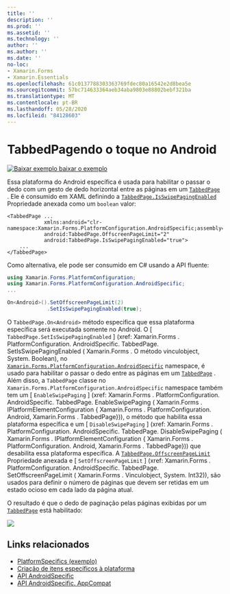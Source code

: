 ```yaml
---
title: ''
description: ''
ms.prod: ''
ms.assetid: ''
ms.technology: ''
author: ''
ms.author: ''
ms.date: ''
no-loc:
- Xamarin.Forms
- Xamarin.Essentials
ms.openlocfilehash: 61c0137788303363769fdec80a16542e2d8bea5e
ms.sourcegitcommit: 57bc714633364aeb34aba9803e88802bebf321ba
ms.translationtype: MT
ms.contentlocale: pt-BR
ms.lasthandoff: 05/28/2020
ms.locfileid: "84128603"
---
```

# <a name="tabbedpage-page-swiping-on-android"></a>TabbedPagendo o toque no Android

[![Baixar exemplo ](~/media/shared/download.png) baixar o exemplo](https://docs.microsoft.com/samples/xamarin/xamarin-forms-samples/userinterface-platformspecifics)

Essa plataforma do Android específica é usada para habilitar o passar o dedo com um gesto de dedo horizontal entre as páginas em um [`TabbedPage`](xref:Xamarin.Forms.TabbedPage) . Ele é consumido em XAML definindo a [`TabbedPage.IsSwipePagingEnabled`](xref:Xamarin.Forms.PlatformConfiguration.AndroidSpecific.TabbedPage.IsSwipePagingEnabledProperty) Propriedade anexada como um `boolean` valor:

```xaml
<TabbedPage ...
            xmlns:android="clr-namespace:Xamarin.Forms.PlatformConfiguration.AndroidSpecific;assembly=Xamarin.Forms.Core"
            android:TabbedPage.OffscreenPageLimit="2"
            android:TabbedPage.IsSwipePagingEnabled="true">
    ...
</TabbedPage>
```

Como alternativa, ele pode ser consumido em C# usando a API fluente:

```csharp
using Xamarin.Forms.PlatformConfiguration;
using Xamarin.Forms.PlatformConfiguration.AndroidSpecific;
...

On<Android>().SetOffscreenPageLimit(2)
             .SetIsSwipePagingEnabled(true);
```

O `TabbedPage.On<Android>` método especifica que essa plataforma específica será executada somente no Android. O [ `TabbedPage.SetIsSwipePagingEnabled` ] (xref: Xamarin.Forms . PlatformConfiguration. AndroidSpecific. TabbedPage. SetIsSwipePagingEnabled ( Xamarin.Forms . O método vinculobject, System. Boolean), no [`Xamarin.Forms.PlatformConfiguration.AndroidSpecific`](xref:Xamarin.Forms.PlatformConfiguration.AndroidSpecific) namespace, é usado para habilitar o passar o dedo entre as páginas em um [`TabbedPage`](xref:Xamarin.Forms.TabbedPage) . Além disso, a `TabbedPage` classe no `Xamarin.Forms.PlatformConfiguration.AndroidSpecific` namespace também tem um [ `EnableSwipePaging` ] (xref: Xamarin.Forms . PlatformConfiguration. AndroidSpecific. TabbedPage. EnableSwipePaging ( Xamarin.Forms . IPlatformElementConfiguration { Xamarin.Forms . PlatformConfiguration. Android, Xamarin.Forms . TabbedPage})), o método que habilita essa plataforma específica e um [ `DisableSwipePaging` ] (xref: Xamarin.Forms . PlatformConfiguration. AndroidSpecific. TabbedPage. DisableSwipePaging ( Xamarin.Forms . IPlatformElementConfiguration { Xamarin.Forms . PlatformConfiguration. Android, Xamarin.Forms . TabbedPage})) que desabilita essa plataforma específica. A [`TabbedPage.OffscreenPageLimit`](xref:Xamarin.Forms.PlatformConfiguration.AndroidSpecific.TabbedPage.OffscreenPageLimitProperty) Propriedade anexada e [ `SetOffscreenPageLimit` ] (xref: Xamarin.Forms . PlatformConfiguration. AndroidSpecific. TabbedPage. SetOffscreenPageLimit ( Xamarin.Forms . Vinculobject, System. Int32)), são usados para definir o número de páginas que devem ser retidas em um estado ocioso em cada lado da página atual.

O resultado é que o dedo de paginação pelas páginas exibidas por um [`TabbedPage`](xref:Xamarin.Forms.TabbedPage) está habilitado:

![](tabbedpage-page-swiping-images/tabbedpage-swipe.png)

## <a name="related-links"></a>Links relacionados

- [PlatformSpecifics (exemplo)](https://docs.microsoft.com/samples/xamarin/xamarin-forms-samples/userinterface-platformspecifics)
- [Criação de itens específicos à plataforma](~/xamarin-forms/platform/platform-specifics/index.md#creating-platform-specifics)
- [API AndroidSpecific](xref:Xamarin.Forms.PlatformConfiguration.AndroidSpecific)
- [API AndroidSpecific. AppCompat](xref:Xamarin.Forms.PlatformConfiguration.AndroidSpecific.AppCompat)
